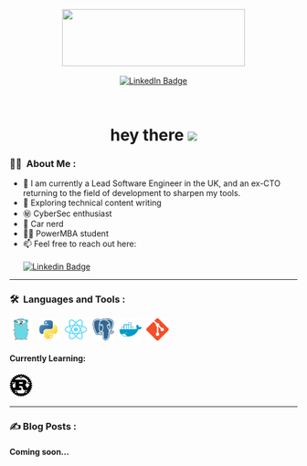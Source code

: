 <p align="center">
  <img src="https://media0.giphy.com/media/v1.Y2lkPTc5MGI3NjExZGQ2NzU4N2QxZjExNWVkMzI1Nzk1ZDRkMGRjNWJkYTYwNmVjOWQ3MSZlcD12MV9pbnRlcm5hbF9naWZzX2dpZklkJmN0PXM/Qo2dupDib32rkTY4hX/giphy.gif"  width="320" height="100"/>
</p>

<p align="center">
  <a href="https://www.linkedin.com/in/the-real-aaron-bishop"><img src="https://img.shields.io/badge/LinkedIn-blue?style=for-the-badge&logo=linkedin&logoColor=white" alt="LinkedIn Badge"></a>
</p>
<!-- <p align="center>
  <a href="https://www.buymeacoffee.com/" target="_blank"><img src="https://cdn.buymeacoffee.com/buttons/default-orange.png" alt="Buy Me A Coffee" height="41" width="174"></a>
</p> -->
<p align="center"><img src="https://komarev.com/ghpvc/?username=the-real-aaron-bishop&style=flat-square&color=blue" alt=""></p>

<h1 align="center">hey there <img src="https://media.giphy.com/media/hvRJCLFzcasrR4ia7z/giphy.gif" width="40"></h1>

### :man_technologist: &nbsp;About Me :

 - 🔪 I am currently a Lead Software Engineer in the UK, and an ex-CTO returning to the field of development to sharpen my tools. 
 - 🌱 Exploring technical content writing
 - ㊙️ CyberSec enthusiast
 - 🚗 Car nerd
 - 🧑‍🎓 PowerMBA student
 - 📫 Feel free to reach out here: <br/><br/>
 [![Linkedin Badge](https://img.shields.io/badge/-Aaron-blue?style=flat&logo=Linkedin&logoColor=white)](https://www.linkedin.com/in/the-real-aaron-bishop/)

---

### 🛠 &nbsp;Languages and Tools :

<p>
  <img src="https://github.com/devicons/devicon/blob/master/icons/go/go-original.svg" title="Golang" alt="Go" width="40" height="40"/>&nbsp;
  <img src="https://github.com/devicons/devicon/blob/master/icons/python/python-original.svg" title="Python" alt="Py" width="40" height="40"/>&nbsp;
  <img src="https://github.com/devicons/devicon/blob/master/icons/react/react-original.svg" title="React" alt="React" width="40" height="40"/>&nbsp;
  <img src="https://github.com/devicons/devicon/blob/master/icons/postgresql/postgresql-plain.svg" title="Postgresql" alt="Pgsql" width="40" height="40"/>&nbsp;
  <img src="https://github.com/devicons/devicon/blob/master/icons/docker/docker-plain.svg" title="Docker" alt="Docker" width="40" height="40"/>&nbsp;
  <img src="https://github.com/devicons/devicon/blob/master/icons/git/git-plain.svg" title="Git" alt="Git" width="40" height="40"/>&nbsp;
</p>

#### Currently Learning: 
<p>
  <img src="https://github.com/devicons/devicon/blob/master/icons/rust/rust-plain.svg" title="Rust" alt="Rust" width="40" height="40"/>&nbsp;
</p>

---

### ✍️ Blog Posts : 

#### Coming soon...

<!--
**the-siegfried/the-siegfried** is a ✨ _special_ ✨ repository because its `README.md` (this file) appears on your GitHub profile.

Here are some ideas to get you started:

- 🔭 I’m currently working on ...
- 🌱 I’m currently learning ...
- 👯 I’m looking to collaborate on ...
- 🤔 I’m looking for help with ...
- 💬 Ask me about ...
- 📫 How to reach me: ...
- 😄 Pronouns: ...
- ⚡ Fun fact: ...
-->
